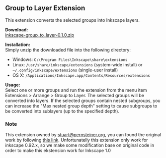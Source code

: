## Group to Layer Extension

This extension converts the selected groups into Inkscape layers.

**Download:**  
[inkscape-group_to_layer-0.1.0.zip](http://www.pernsteiner.org/inkscape/group_to_layer/inkscape-group_to_layer-0.1.0.zip)

**Installation:**  
Simply unzip the downloaded file into the following directory:

- Windows:
   `C:\Program Files\Inkscape\share\extensions`
- Linux:
   `/usr/share/inkscape/extensions` (system-wide
   install) or `~/.config/inkscape/extensions` (single-user install)
- OS X:
   `/Applications/Inkscape.app/Contents/Resources/extensions`

**Usage:**  
Select one or more groups and run the extension from the menu item
 Extensions > Arrange > Group to Layer. The selected groups will
 be converted into layers. If the selected groups contain nested
 subgroups, you can increase the "Max nested group depth" setting to
 cause subgroups to be converted into sublayers (up to the specified
 depth).



### Note

This extension owned by stuart@pernsteiner.org, you can found the original work by following [this link](http://www.pernsteiner.org/inkscape/group_to_layer/). Unfortunatelly this extension only work for inkscape 0.92.x, so we make some modification base on original code in order to make this ekstension work for Inkscape 1.0
